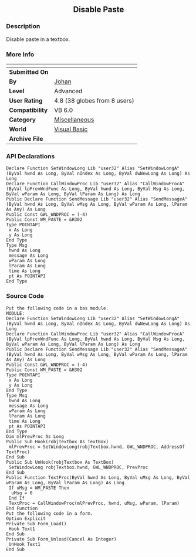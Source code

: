 ﻿<div align="center">

## Disable Paste


</div>

### Description

Disable paste in a textbox.
 
### More Info
 


<span>             |<span>
---                |---
**Submitted On**   |
**By**             |[Johan](https://github.com/Planet-Source-Code/PSCIndex/blob/master/ByAuthor/johan.md)
**Level**          |Advanced
**User Rating**    |4.8 (38 globes from 8 users)
**Compatibility**  |VB 6\.0
**Category**       |[Miscellaneous](https://github.com/Planet-Source-Code/PSCIndex/blob/master/ByCategory/miscellaneous__1-1.md)
**World**          |[Visual Basic](https://github.com/Planet-Source-Code/PSCIndex/blob/master/ByWorld/visual-basic.md)
**Archive File**   |[](https://github.com/Planet-Source-Code/johan-disable-paste__1-14704/archive/master.zip)

### API Declarations

```
Declare Function SetWindowLong Lib "user32" Alias "SetWindowLongA" (ByVal hwnd As Long, ByVal nIndex As Long, ByVal dwNewLong As Long) As Long
Declare Function CallWindowProc Lib "user32" Alias "CallWindowProcA" (ByVal lpPrevWndFunc As Long, ByVal hwnd As Long, ByVal Msg As Long, ByVal wParam As Long, ByVal lParam As Long) As Long
Public Declare Function SendMessage Lib "user32" Alias "SendMessageA" (ByVal hwnd As Long, ByVal wMsg As Long, ByVal wParam As Long, lParam As Any) As Long
Public Const GWL_WNDPROC = (-4)
Public Const WM_PASTE = &H302
Type POINTAPI
 x As Long
 y As Long
End Type
Type Msg
 hwnd As Long
 message As Long
 wParam As Long
 lParam As Long
 time As Long
 pt As POINTAPI
End Type
```


### Source Code

```
Put the following code in a bas module.
MODULE:
Declare Function SetWindowLong Lib "user32" Alias "SetWindowLongA" (ByVal hwnd As Long, ByVal nIndex As Long, ByVal dwNewLong As Long) As Long
Declare Function CallWindowProc Lib "user32" Alias "CallWindowProcA" (ByVal lpPrevWndFunc As Long, ByVal hwnd As Long, ByVal Msg As Long, ByVal wParam As Long, ByVal lParam As Long) As Long
Public Declare Function SendMessage Lib "user32" Alias "SendMessageA" (ByVal hwnd As Long, ByVal wMsg As Long, ByVal wParam As Long, lParam As Any) As Long
Public Const GWL_WNDPROC = (-4)
Public Const WM_PASTE = &H302
Type POINTAPI
 x As Long
 y As Long
End Type
Type Msg
 hwnd As Long
 message As Long
 wParam As Long
 lParam As Long
 time As Long
 pt As POINTAPI
End Type
Dim mlPrevProc As Long
Public Sub Hook(robjTextbox As TextBox)
 mlPrevProc = SetWindowLong(robjTextbox.hwnd, GWL_WNDPROC, AddressOf TextProc)
End Sub
Public Sub UnHook(robjTextbox As TextBox)
 SetWindowLong robjTextbox.hwnd, GWL_WNDPROC, PrevProc
End Sub
Public Function TextProc(ByVal hwnd As Long, ByVal uMsg As Long, ByVal wParam As Long, ByVal lParam As Long) As Long
 If uMsg = WM_PASTE Then
  uMsg = 0
 End If
 TextProc = CallWindowProc(mlPrevProc, hwnd, uMsg, wParam, lParam)
End Function
Put the following code in a form.
Option Explicit
Private Sub Form_Load()
 Hook Text1
End Sub
Private Sub Form_Unload(Cancel As Integer)
 UnHook Text1
End Sub
```

